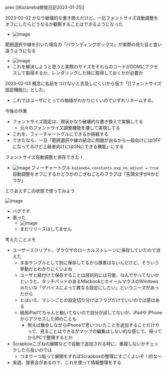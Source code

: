 
prev [[Kozaneba開発日記2023-01-25]]

2023-02-02
かなり破壊的な書き換えだけど、一応フォントサイズ自動調整をオフにしたらどうなるか観察することはできるようになった
- ![image](https://gyazo.com/98982a33a6751566c08afe60884e34a1/thumb/1000)

範囲選択や線を引いた場合の「バウンディングボックス」が実際の見た目と食い違うようになる
- ![image](https://gyazo.com/61564c7a5390c089bc7a3d5203e3294d/thumb/1000)
- これを解決しようと思うと実際のサイズをそれらのコードがDOMにアクセスして取得するか、レンダリングした時に取得しておくかが必要か


2023-02-03
概念に名前をつけないと言及しにくいから仮で「[[フォントサイズ固定機能]]」とした。
- これではユーザにとっての価値がわかりにくいのでいずれリネームする。

今後の作業
- フォントサイズ固定は、現状かなり破壊的な書き換えで実験してる
    - 元々のフォントサイズ調整機能を壊して実現してる
- これを、フィーチャートグルにできるか挑戦する
- できたなら、一旦「範囲選択や線の結合に問題が出るから一般向けにはOFFになってるけど上級者向けにはONにできる機能」にする

フォントサイズ自動調整と併存できた！
- ![image](https://gyazo.com/ce81250e9ac8d91c6ce5941a251ae181/thumb/1000)
フィーチャートグル
`kozaneba.constants.exp_no_adjust = true`
自動調整をオフにするかどうかのこざねごとのフラグは「先頭文字が#かどうか」

とりあえずこの状態で使ってみよう

![image](https://gyazo.com/653117636492ca9aa77c28242bd147d6/thumb/1000)
- バグです
- 直った
    - ![image](https://gyazo.com/64f73e37e119678b0d4ca3f31a62e520/thumb/1000)
    - まだリリースはしてません


考えたことメモ
- ユーザースクリプト、ブラウザのローカルストレージに保存していたので消えた
    - まあサンプルとして別に保存してるから損害はないんだけど、そういう挙動だとわかりにくいよね
    - ユーザと紐付けて保存することは技術的には可能、なんでやってないかというと、タッチパッドのあるMacbookとホイールマウスのWindowsみたいな「デバイスによって異なる設定にしたい」というニーズがあったから
    - とはいえ、マシンごとの設定切り分けはフラグだけでいいのでは感はある
    - 結局iPadでちゃんと動いてないので自分が試してないが、iPadや iPhoneからアクセスした時のことも
        - 例えば散歩しながらiPhoneで思いついたことを追加することだけやって、見ることはできるがマップの編集はしない的な感じで、帰ってからPCで整理するとか
- Scrapboxこざねの展開などで自動で追加される時に、重複しないかチェックしたら良いのでは
    - つまり一つ貼って展開をすればScrapboxの整理にすごくよいぞ！的な〜
- 来週、発表会があるので、これを使って情報整理をする


